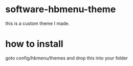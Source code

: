 # software-hbmenu-theme
this is a custom theme I made.
# how to install
goto config/hbmenu/themes and drop this into your folder
